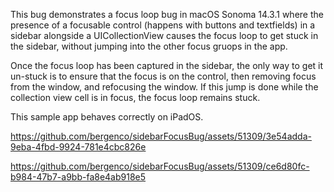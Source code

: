 This bug demonstrates a focus loop bug in macOS Sonoma 14.3.1 where the 
presence of a focusable control (happens with buttons and textfields) in 
a sidebar alongside a UICollectionView causes the focus loop to get 
stuck in the sidebar, without jumping into the other focus gruops in the
app.

Once the focus loop has been captured in the sidebar, the only way to get
it un-stuck is to ensure that the focus is on the control, then removing 
focus from the window, and refocusing the window. If this jump is done 
while the collection view cell is in focus, the focus loop remains stuck.

This sample app behaves correctly on iPadOS.



https://github.com/bergenco/sidebarFocusBug/assets/51309/3e54adda-9eba-4fbd-9924-781e4cbc826e



https://github.com/bergenco/sidebarFocusBug/assets/51309/ce6d80fc-b984-47b7-a9bb-fa8e4ab918e5

